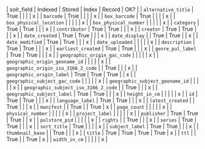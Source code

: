 | solr_field                           | Indexed | Stored | Index | Record | OK? |
| `alternative_title`                  | True    |        |       |        | x   |
| `barcode`                            | True    |        |       |        | x   |
| `box_barcode`                        | True    |        |       |        | x   |
| `box_physical_location`              |         |        |       |        | x   |
| `box_physical_number`                |         |        |       |        | x   |
| `category`                           | True    | True   |       |        | x   |
| `contributor`                        | True    | True   |       |        | x   |
| `creator`                            | True    | True   |       |        | x   |
| `date_created`                       | True    | True   |       |        | x   |
| `date_display`                       |         | True   | True  |        | x   |
| `date_modified`                      | True    | True   |       |        | x   |
| `date_uploaded`                      |         |        |       |        | x   |
| `description`                        | True    | True   |       |        | x   |
| `earliest_created`                   | True    | True   |       |        | x   |
| `genre_pul_label`                    | True    | True   |       |        | x   |
| `geographic_origin_gac_code`         |         |        |       |        | x   |
| `geographic_origin_geoname_id`       |         |        |       |        | x   |
| `geographic_origin_iso_3166_2_code`  |         | True   |       |        | x   |
| `geographic_origin_label`            | True    | True   | True  |        | x   |
| `geographic_subject_gac_code`        |         |        |       |        | x   |
| `geographic_subject_geoname_id`      |         |        |       |        | x   |
| `geographic_subject_iso_3166_2_code` |         | True   |       |        | x   |
| `geographic_subject_label`           | True    | True   |       |        | x   |
| `height_in_cm`                       |         |        |       |        | x   |
| `id`                                 | True    | True   |       |        | x   |
| `language_label`                     | True    | True   |       |        | x   |
| `latest_created`                     |         | True   |       |        | x   |
| `manifest`                           |         | True   |       | True   | x   |
| `page_count`                         |         |        |       |        | x   |
| `physical_number`                    |         |        |       |        | x   |
| `project_label`                      |         |        |       |        | x   |
| `publisher`                          | True    | True   | True  |        | x   |
| `pulstore_pid`                       |         |        |       |        | x   |
| `rights`                             |         | True   |       |        | x   |
| `series`                             | True    | True   |       |        | x   |
| `sort_title`                         | True    |        |       |        | x   |
| `subject_label`                      | True    | True   |       |        | x   |
| `thumbnail_base`                     |         | True   |       |        | x   |
| `title`                              | True    | True   | True  | True   | x   |
| `ttl`                                |         | True   |       | True   | x   |
| `width_in_cm`                        |         |        |       |        | x   |
